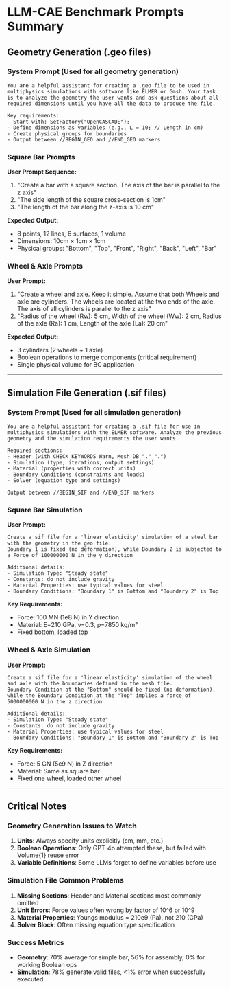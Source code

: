 # LLM-CAE Benchmark Prompts Summary

## Geometry Generation (.geo files)

### System Prompt (Used for all geometry generation)
```
You are a helpful assistant for creating a .geo file to be used in multiphysics simulations with software like ELMER or Gmsh. Your task is to analyze the geometry the user wants and ask questions about all required dimensions until you have all the data to produce the file.

Key requirements:
- Start with: SetFactory("OpenCASCADE");
- Define dimensions as variables (e.g., L = 10; // Length in cm)
- Create physical groups for boundaries
- Output between //BEGIN_GEO and //END_GEO markers
```

### Square Bar Prompts
**User Prompt Sequence:**
1. "Create a bar with a square section. The axis of the bar is parallel to the z axis"
2. "The side length of the square cross-section is 1cm"
3. "The length of the bar along the z-axis is 10 cm"

**Expected Output:** 
- 8 points, 12 lines, 6 surfaces, 1 volume
- Dimensions: 10cm × 1cm × 1cm
- Physical groups: "Bottom", "Top", "Front", "Right", "Back", "Left", "Bar"

### Wheel & Axle Prompts
**User Prompt:**
1. "Create a wheel and axle. Keep it simple. Assume that both Wheels and axle are cylinders. The wheels are located at the two ends of the axle. The axis of all cylinders is parallel to the z axis"
2. "Radius of the wheel (Rw): 5 cm, Width of the wheel (Ww): 2 cm, Radius of the axle (Ra): 1 cm, Length of the axle (La): 20 cm"

**Expected Output:**
- 3 cylinders (2 wheels + 1 axle)
- Boolean operations to merge components (critical requirement)
- Single physical volume for BC application

---

## Simulation File Generation (.sif files)

### System Prompt (Used for all simulation generation)
```
You are a helpful assistant for creating a .sif file for use in multiphysics simulations with the ELMER software. Analyze the previous geometry and the simulation requirements the user wants.

Required sections:
- Header (with CHECK KEYWORDS Warn, Mesh DB "." ".")
- Simulation (type, iterations, output settings)
- Material (properties with correct units)
- Boundary Conditions (constraints and loads)
- Solver (equation type and settings)

Output between //BEGIN_SIF and //END_SIF markers
```

### Square Bar Simulation
**User Prompt:**
```
Create a sif file for a 'linear elasticity' simulation of a steel bar with the geometry in the geo file. 
Boundary 1 is fixed (no deformation), while Boundary 2 is subjected to a Force of 100000000 N in the y direction

Additional details:
- Simulation Type: "Steady state"
- Constants: do not include gravity
- Material Properties: use typical values for steel
- Boundary Conditions: "Boundary 1" is Bottom and "Boundary 2" is Top
```

**Key Requirements:**
- Force: 100 MN (1e8 N) in Y direction
- Material: E=210 GPa, ν=0.3, ρ=7850 kg/m³
- Fixed bottom, loaded top

### Wheel & Axle Simulation
**User Prompt:**
```
Create a sif file for a 'linear elasticity' simulation of the wheel and axle with the boundaries defined in the mesh file. 
Boundary Condition at the "Bottom" should be fixed (no deformation), while the Boundary Condition at the "Top" implies a force of 5000000000 N in the z direction

Additional details:
- Simulation Type: "Steady state"
- Constants: do not include gravity
- Material Properties: use typical values for steel
- Boundary Conditions: "Boundary 1" is Bottom and "Boundary 2" is Top
```

**Key Requirements:**
- Force: 5 GN (5e9 N) in Z direction
- Material: Same as square bar
- Fixed one wheel, loaded other wheel

---

## Critical Notes

### Geometry Generation Issues to Watch
1. **Units**: Always specify units explicitly (cm, mm, etc.)
2. **Boolean Operations**: Only GPT-4o attempted these, but failed with Volume{1} reuse error
3. **Variable Definitions**: Some LLMs forget to define variables before use

### Simulation File Common Problems
1. **Missing Sections**: Header and Material sections most commonly omitted
2. **Unit Errors**: Force values often wrong by factor of 10^6 or 10^9
3. **Material Properties**: Youngs modulus = 210e9 (Pa), not 210 (GPa)
4. **Solver Block**: Often missing equation type specification

### Success Metrics
- **Geometry**: 70% average for simple bar, 56% for assembly, 0% for working Boolean ops
- **Simulation**: 78% generate valid files, <1% error when successfully executed
